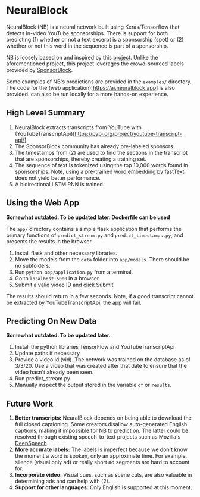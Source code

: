 # NeuralBlock
NeuralBlock (NB) is a neural network built using Keras/Tensorflow that detects in-video YouTube sponsorships. There is support for both predicting (1) whether or not a text excerpt is a sponsorship (spot) or (2) whether or not this word in the sequence is part of a sponsorship.

NB is loosely based on and inspired by this [project](https://github.com/Sponsoff/sponsorship_remover). Unlike the aforementioned project, this project leverages the crowd-sourced labels provided by [SponsorBlock](https://github.com/ajayyy/SponsorBlock).

Some examples of NB's predictions are provided in the `examples/` directory. The code for the (web application)[https://ai.neuralblock.app] is also provided. can also be run locally for a more hands-on experience.

## High Level Summary
1. NeuralBlock extracts transcripts from YouTube with (YouTubeTranscriptApi)[https://pypi.org/project/youtube-transcript-api/].
2. The SponsorBlock community has already pre-labeled sponsors.
3. The timestamps from (2) are used to find the sections in the transcript that are sponsorships, thereby creating a training set.
4. The sequence of text is tokenized using the top 10,000 words found in sponsorships. Note, using a pre-trained word embedding by [fastText](https://fasttext.cc/) does not yield better performance.
5. A bidirectional LSTM RNN is trained.

## Using the Web App
**Somewhat outdated. To be updated later. Dockerfile can be used**

The `app/` directory contains a simple flask application that performs the primary functions of `predict_stream.py` and `predict_timestamps.py`, and presents the results in the browser.

1. Install flask and other necessary libraries.
2. Move the models from the `data` folder into `app/models`. There should be no subfolders.
3. Run `python app/application.py` from a terminal.
4. Go to `localhost:5000` in a browser.
5. Submit a valid video ID and click Submit

The results should return in a few seconds. Note, if a good transcript cannot be extracted by YouTubeTranscriptApi, the app will fail.

## Predicting On New Data
**Somewhat outdated. To be updated later.**
1. Install the python libraries TensorFlow and YouTubeTranscriptApi
2. Update paths if necessary
3. Provide a video id (vid). The network was trained on the database as of 3/3/20. Use a video that was created after that date to ensure that the video hasn't already been seen.
4. Run predict_stream.py
5. Manually inspect the output stored in the variable `df` or `results`.

## Future Work
1. **Better transcripts:** NeuralBlock depends on being able to download the full closed captioning. Some creators disallow auto-generated English captions, making it impossible for NB to predict on. The latter could be resolved through existing speech-to-text projects such as Mozilla's [DeepSpeech](https://github.com/mozilla/DeepSpeech).
2. **More accurate labels:** The labels is imperfect because we don't know the moment a word is spoken, only an approximate time. For example, silence (visual only ad) or really short ad segments are hard to account for.
3. **Incorporate video:** Visual cues, such as scene cuts, are also valuable in determining ads and can help with (2).
4. **Support for other languages:** Only English is supported at this moment.
